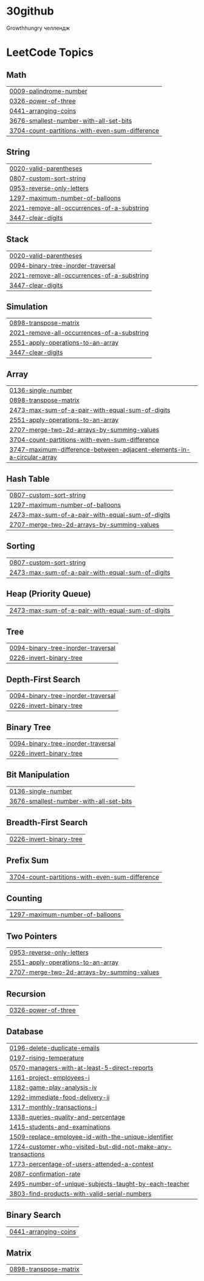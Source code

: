 # 30github
 Growthhungry челлендж 
  

<!---LeetCode Topics Start-->
# LeetCode Topics
## Math
|  |
| ------- |
| [0009-palindrome-number](https://github.com/Ayzirekjolkyzy/30github/tree/master/0009-palindrome-number) |
| [0326-power-of-three](https://github.com/Ayzirekjolkyzy/30github/tree/master/0326-power-of-three) |
| [0441-arranging-coins](https://github.com/Ayzirekjolkyzy/30github/tree/master/0441-arranging-coins) |
| [3676-smallest-number-with-all-set-bits](https://github.com/Ayzirekjolkyzy/30github/tree/master/3676-smallest-number-with-all-set-bits) |
| [3704-count-partitions-with-even-sum-difference](https://github.com/Ayzirekjolkyzy/30github/tree/master/3704-count-partitions-with-even-sum-difference) |
## String
|  |
| ------- |
| [0020-valid-parentheses](https://github.com/Ayzirekjolkyzy/30github/tree/master/0020-valid-parentheses) |
| [0807-custom-sort-string](https://github.com/Ayzirekjolkyzy/30github/tree/master/0807-custom-sort-string) |
| [0953-reverse-only-letters](https://github.com/Ayzirekjolkyzy/30github/tree/master/0953-reverse-only-letters) |
| [1297-maximum-number-of-balloons](https://github.com/Ayzirekjolkyzy/30github/tree/master/1297-maximum-number-of-balloons) |
| [2021-remove-all-occurrences-of-a-substring](https://github.com/Ayzirekjolkyzy/30github/tree/master/2021-remove-all-occurrences-of-a-substring) |
| [3447-clear-digits](https://github.com/Ayzirekjolkyzy/30github/tree/master/3447-clear-digits) |
## Stack
|  |
| ------- |
| [0020-valid-parentheses](https://github.com/Ayzirekjolkyzy/30github/tree/master/0020-valid-parentheses) |
| [0094-binary-tree-inorder-traversal](https://github.com/Ayzirekjolkyzy/30github/tree/master/0094-binary-tree-inorder-traversal) |
| [2021-remove-all-occurrences-of-a-substring](https://github.com/Ayzirekjolkyzy/30github/tree/master/2021-remove-all-occurrences-of-a-substring) |
| [3447-clear-digits](https://github.com/Ayzirekjolkyzy/30github/tree/master/3447-clear-digits) |
## Simulation
|  |
| ------- |
| [0898-transpose-matrix](https://github.com/Ayzirekjolkyzy/30github/tree/master/0898-transpose-matrix) |
| [2021-remove-all-occurrences-of-a-substring](https://github.com/Ayzirekjolkyzy/30github/tree/master/2021-remove-all-occurrences-of-a-substring) |
| [2551-apply-operations-to-an-array](https://github.com/Ayzirekjolkyzy/30github/tree/master/2551-apply-operations-to-an-array) |
| [3447-clear-digits](https://github.com/Ayzirekjolkyzy/30github/tree/master/3447-clear-digits) |
## Array
|  |
| ------- |
| [0136-single-number](https://github.com/Ayzirekjolkyzy/30github/tree/master/0136-single-number) |
| [0898-transpose-matrix](https://github.com/Ayzirekjolkyzy/30github/tree/master/0898-transpose-matrix) |
| [2473-max-sum-of-a-pair-with-equal-sum-of-digits](https://github.com/Ayzirekjolkyzy/30github/tree/master/2473-max-sum-of-a-pair-with-equal-sum-of-digits) |
| [2551-apply-operations-to-an-array](https://github.com/Ayzirekjolkyzy/30github/tree/master/2551-apply-operations-to-an-array) |
| [2707-merge-two-2d-arrays-by-summing-values](https://github.com/Ayzirekjolkyzy/30github/tree/master/2707-merge-two-2d-arrays-by-summing-values) |
| [3704-count-partitions-with-even-sum-difference](https://github.com/Ayzirekjolkyzy/30github/tree/master/3704-count-partitions-with-even-sum-difference) |
| [3747-maximum-difference-between-adjacent-elements-in-a-circular-array](https://github.com/Ayzirekjolkyzy/30github/tree/master/3747-maximum-difference-between-adjacent-elements-in-a-circular-array) |
## Hash Table
|  |
| ------- |
| [0807-custom-sort-string](https://github.com/Ayzirekjolkyzy/30github/tree/master/0807-custom-sort-string) |
| [1297-maximum-number-of-balloons](https://github.com/Ayzirekjolkyzy/30github/tree/master/1297-maximum-number-of-balloons) |
| [2473-max-sum-of-a-pair-with-equal-sum-of-digits](https://github.com/Ayzirekjolkyzy/30github/tree/master/2473-max-sum-of-a-pair-with-equal-sum-of-digits) |
| [2707-merge-two-2d-arrays-by-summing-values](https://github.com/Ayzirekjolkyzy/30github/tree/master/2707-merge-two-2d-arrays-by-summing-values) |
## Sorting
|  |
| ------- |
| [0807-custom-sort-string](https://github.com/Ayzirekjolkyzy/30github/tree/master/0807-custom-sort-string) |
| [2473-max-sum-of-a-pair-with-equal-sum-of-digits](https://github.com/Ayzirekjolkyzy/30github/tree/master/2473-max-sum-of-a-pair-with-equal-sum-of-digits) |
## Heap (Priority Queue)
|  |
| ------- |
| [2473-max-sum-of-a-pair-with-equal-sum-of-digits](https://github.com/Ayzirekjolkyzy/30github/tree/master/2473-max-sum-of-a-pair-with-equal-sum-of-digits) |
## Tree
|  |
| ------- |
| [0094-binary-tree-inorder-traversal](https://github.com/Ayzirekjolkyzy/30github/tree/master/0094-binary-tree-inorder-traversal) |
| [0226-invert-binary-tree](https://github.com/Ayzirekjolkyzy/30github/tree/master/0226-invert-binary-tree) |
## Depth-First Search
|  |
| ------- |
| [0094-binary-tree-inorder-traversal](https://github.com/Ayzirekjolkyzy/30github/tree/master/0094-binary-tree-inorder-traversal) |
| [0226-invert-binary-tree](https://github.com/Ayzirekjolkyzy/30github/tree/master/0226-invert-binary-tree) |
## Binary Tree
|  |
| ------- |
| [0094-binary-tree-inorder-traversal](https://github.com/Ayzirekjolkyzy/30github/tree/master/0094-binary-tree-inorder-traversal) |
| [0226-invert-binary-tree](https://github.com/Ayzirekjolkyzy/30github/tree/master/0226-invert-binary-tree) |
## Bit Manipulation
|  |
| ------- |
| [0136-single-number](https://github.com/Ayzirekjolkyzy/30github/tree/master/0136-single-number) |
| [3676-smallest-number-with-all-set-bits](https://github.com/Ayzirekjolkyzy/30github/tree/master/3676-smallest-number-with-all-set-bits) |
## Breadth-First Search
|  |
| ------- |
| [0226-invert-binary-tree](https://github.com/Ayzirekjolkyzy/30github/tree/master/0226-invert-binary-tree) |
## Prefix Sum
|  |
| ------- |
| [3704-count-partitions-with-even-sum-difference](https://github.com/Ayzirekjolkyzy/30github/tree/master/3704-count-partitions-with-even-sum-difference) |
## Counting
|  |
| ------- |
| [1297-maximum-number-of-balloons](https://github.com/Ayzirekjolkyzy/30github/tree/master/1297-maximum-number-of-balloons) |
## Two Pointers
|  |
| ------- |
| [0953-reverse-only-letters](https://github.com/Ayzirekjolkyzy/30github/tree/master/0953-reverse-only-letters) |
| [2551-apply-operations-to-an-array](https://github.com/Ayzirekjolkyzy/30github/tree/master/2551-apply-operations-to-an-array) |
| [2707-merge-two-2d-arrays-by-summing-values](https://github.com/Ayzirekjolkyzy/30github/tree/master/2707-merge-two-2d-arrays-by-summing-values) |
## Recursion
|  |
| ------- |
| [0326-power-of-three](https://github.com/Ayzirekjolkyzy/30github/tree/master/0326-power-of-three) |
## Database
|  |
| ------- |
| [0196-delete-duplicate-emails](https://github.com/Ayzirekjolkyzy/30github/tree/master/0196-delete-duplicate-emails) |
| [0197-rising-temperature](https://github.com/Ayzirekjolkyzy/30github/tree/master/0197-rising-temperature) |
| [0570-managers-with-at-least-5-direct-reports](https://github.com/Ayzirekjolkyzy/30github/tree/master/0570-managers-with-at-least-5-direct-reports) |
| [1161-project-employees-i](https://github.com/Ayzirekjolkyzy/30github/tree/master/1161-project-employees-i) |
| [1182-game-play-analysis-iv](https://github.com/Ayzirekjolkyzy/30github/tree/master/1182-game-play-analysis-iv) |
| [1292-immediate-food-delivery-ii](https://github.com/Ayzirekjolkyzy/30github/tree/master/1292-immediate-food-delivery-ii) |
| [1317-monthly-transactions-i](https://github.com/Ayzirekjolkyzy/30github/tree/master/1317-monthly-transactions-i) |
| [1338-queries-quality-and-percentage](https://github.com/Ayzirekjolkyzy/30github/tree/master/1338-queries-quality-and-percentage) |
| [1415-students-and-examinations](https://github.com/Ayzirekjolkyzy/30github/tree/master/1415-students-and-examinations) |
| [1509-replace-employee-id-with-the-unique-identifier](https://github.com/Ayzirekjolkyzy/30github/tree/master/1509-replace-employee-id-with-the-unique-identifier) |
| [1724-customer-who-visited-but-did-not-make-any-transactions](https://github.com/Ayzirekjolkyzy/30github/tree/master/1724-customer-who-visited-but-did-not-make-any-transactions) |
| [1773-percentage-of-users-attended-a-contest](https://github.com/Ayzirekjolkyzy/30github/tree/master/1773-percentage-of-users-attended-a-contest) |
| [2087-confirmation-rate](https://github.com/Ayzirekjolkyzy/30github/tree/master/2087-confirmation-rate) |
| [2495-number-of-unique-subjects-taught-by-each-teacher](https://github.com/Ayzirekjolkyzy/30github/tree/master/2495-number-of-unique-subjects-taught-by-each-teacher) |
| [3803-find-products-with-valid-serial-numbers](https://github.com/Ayzirekjolkyzy/30github/tree/master/3803-find-products-with-valid-serial-numbers) |
## Binary Search
|  |
| ------- |
| [0441-arranging-coins](https://github.com/Ayzirekjolkyzy/30github/tree/master/0441-arranging-coins) |
## Matrix
|  |
| ------- |
| [0898-transpose-matrix](https://github.com/Ayzirekjolkyzy/30github/tree/master/0898-transpose-matrix) |
<!---LeetCode Topics End-->